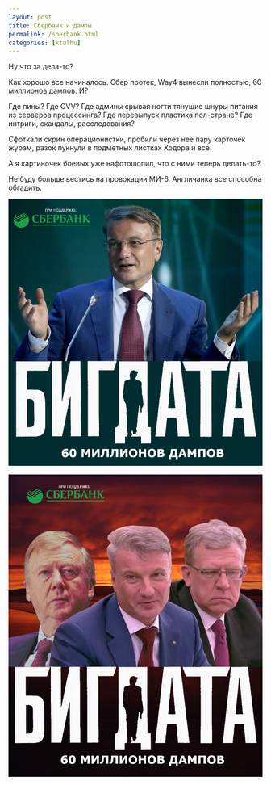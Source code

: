 ```yaml
---
layout: post
title: Сбербанк и дампы
permalink: /sberbank.html
categories: [ktulhu]
---
```


Ну что за дела-то?

Как хорошо все начиналось. Сбер протек, Way4 вынесли полностью, 60 миллионов дампов. И?

Где пины? Где CVV? Где админы срывая ногти тянущие шнуры питания из серверов процессинга? Где перевыпуск пластика пол-стране? Где интриги, скандалы, расследования?

Сфоткали скрин операционистки, пробили через нее пару карточек журам, разок пукнули в подметных листках Ходора и все.

А я картиночек боевых уже нафотошопил, что с ними теперь делать-то?

Не буду больше вестись на провокации МИ-6. Англичанка все способна обгадить.

![Бигдата](/images/2019/10/bigdata-3.jpg)

![Сбер](/images/2019/10/bigdata2.jpg)

